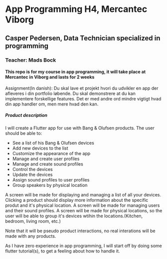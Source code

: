 # App Programming H4, Mercantec Viborg

## Casper Pedersen, Data Technician specialized in programming

### Teacher: Mads Bock

#### This repo is for my course in app programming, it will take place at Mercantec in Viborg and lasts for 2 weeks

Assignment(In danish):
Du skal lave et projekt hvori du udvikler en app der afleveres i din portfolio løbende. Du skal demonstrere at du kan implementere forskellige features. Det er med andre ord mindre vigtigt hvad din app handler om, men mere hvad den kan.

##### Product description

I will create a Flutter app for use with Bang & Olufsen products. The user should be able to:

* See a list of his Bang & Olufsen devices
* Add new devices to the list
* Customize the appearance of the app
* Manage and create user profiles
* Manage and create sound profiles
* Control the devices
* Update the devices
* Assign sound profiles to user profiles
* Group speakers by physical location

A screen will be made for displaying and managing a list of all your devices. Clicking a product should display more information about the specific produt and it's physical location.
A screen will be made for managing users and their sound profiles.
A screen will be made for physical locations, so the user will be able to group it's devices wtihin the locations.(Kitchen, bedroom, living room, etc.)

Note that it will be pseudo product interactions, no real interations will be made with any products.

As I have zero experience in app programming, I will start off by doing some flutter tutorial(s), to get a feeling about how to handle it.
